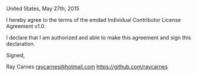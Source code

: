 United States, May 27th, 2015

I hereby agree to the terms of the emdad Individual Contributor License
Agreement v1.0.

I declare that I am authorized and able to make this agreement and sign this
declaration.

Signed,

Ray Carnes raycarnes@hotmail.com https://github.com/raycarnes

